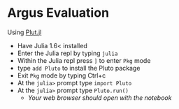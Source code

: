 # Argus Evaluation

Using [Plut.jl](Plut.jl)

- Have Julia 1.6< installed
- Enter the Julia repl by typing `julia`
- Within the Julia repl press `]` to enter `Pkg` mode
- type `add Pluto` to install the Pluto package
- Exit `Pkg` mode by typing Ctrl+c
- At the `julia>` prompt type `import Pluto`
- At the `julia>` prompt type `Pluto.run()`
    * _Your web browser should open with the notebook_
